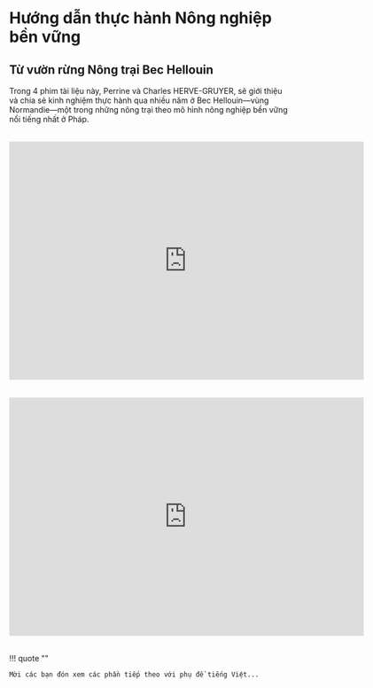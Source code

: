 # Hướng dẫn thực hành Nông nghiệp bền vững

## Từ vườn rừng Nông trại Bec Hellouin

Trong 4 phim tài liệu này, Perrine và Charles HERVE-GRUYER, sẽ giới thiệu và chia sẻ kinh nghiệm thực hành qua nhiều năm ở Bec Hellouin&mdash;vùng Normandie&mdash;một trong những nông trại theo mô hình nông nghiệp bền vững nổi tiếng nhất ở Pháp.

<div style="margin: 2rem auto; ">
<iframe style="display: block; margin: auto;" width="640" height="430" src="https://www.youtube.com/embed/SOVa1LWWWS0?si=QCWpmPTheUJAwptj=vi&cc_lang=vi&cc_lang_pref=vi&cc_load_policy=1" title="YouTube video player" frameborder="0" allow="accelerometer; autoplay; clipboard-write; encrypted-media; gyroscope; picture-in-picture; web-share" allowfullscreen></iframe>
</div>

<div style="margin: 2rem auto; ">
<iframe style="display: block; margin: auto;" width="640" height="430" src="https://www.youtube.com/embed/caJ5qQ-7hhs?si=QCWpmPTheUJAwptj=vi&cc_lang=vi&cc_lang_pref=vi&cc_load_policy=1" title="YouTube video player" frameborder="0" allow="accelerometer; autoplay; clipboard-write; encrypted-media; gyroscope; picture-in-picture; web-share" allowfullscreen></iframe>
</div>

!!! quote ""

    Mời các bạn đón xem các phần tiếp theo với phụ đề tiếng Việt...